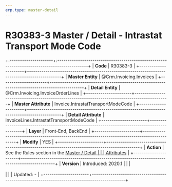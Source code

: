 ```yaml
---
erp.type: master-detail
---
```


# R30383-3 Master / Detail - Intrastat Transport Mode Code
+:---------------------+:---------------------------------------------------------------------------------------------+
| **Code**             | R30383-3                                                                                     |
+----------------------+----------------------------------------------------------------------------------------------+
| **Master Entity**    | @Crm.Invoicing.Invoices                                                                      |
+----------------------+----------------------------------------------------------------------------------------------+
| **Detail Entity**    | @Crm.Invoicing.InvoiceOrderLines                                                             |
+----------------------+----------------------------------------------------------------------------------------------+
| **Master Attribute** | Invoice.IntrastatTransportModeCode                                                           |
+----------------------+----------------------------------------------------------------------------------------------+
| **Detail Attribute** | InvoiceLines.IntrastatTransportModeCode                                                      |
+----------------------+----------------------------------------------------------------------------------------------+
| **Layer**            | Front-End, BackEnd                                                                           |
+----------------------+----------------------------------------------------------------------------------------------+
| **Modify**           | YES                                                                                          |
+----------------------+----------------------------------------------------------------------------------------------+
| **Action**           | See the Rules section in the [Master / Detail                                                |
|                      | Attributes](xref:master-detail)                                                              |
+----------------------+----------------------------------------------------------------------------------------------+
| **Version**          | Introduced: 2020.1                                                                           |
|                      | <br/><br/>                                                                                   |
|                      | Updated: -                                                                                   |
+----------------------+----------------------------------------------------------------------------------------------+
